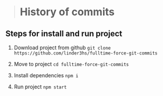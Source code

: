> # History of commits

## Steps for install and run project

1) Download project from github 
 `git clone https://github.com/linder3hs/fulltime-force-git-commits`

2) Move to project
`cd fulltime-force-git-commits`

3) Install dependencies
`npm i`

4)  Run project 
`npm start`
